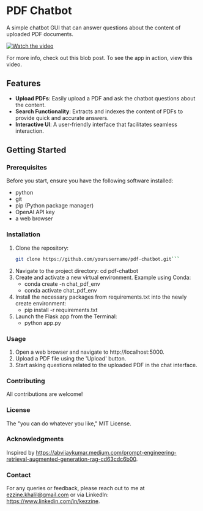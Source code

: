 # PDF Chatbot

A simple chatbot GUI that can answer questions about the content of uploaded PDF documents.

[![Watch the video](https://img.youtube.com/vi/EGfnQUHEpYs/maxresdefault.jpg)](https://www.youtube.com/watch?v=EGfnQUHEpYs)


For more info, check out this blob post. To see the app in action, view this video.

## Features

- **Upload PDFs**: Easily upload a PDF and ask the chatbot questions about the content.
- **Search Functionality**: Extracts and indexes the content of PDFs to provide quick and accurate answers.
- **Interactive UI**: A user-friendly interface that facilitates seamless interaction.

## Getting Started

### Prerequisites

Before you start, ensure you have the following software installed:

- python
- git
- pip (Python package manager)
- OpenAI API key
- a web browser 

### Installation

1. Clone the repository:
   ```bash
   git clone https://github.com/yourusername/pdf-chatbot.git```
2. Navigate to the project directory:
    cd pdf-chatbot
3. Create and activate a new virtual environment. Example using Conda:
    - conda create -n chat_pdf_env
    - conda activate chat_pdf_env
4. Install the necessary packages from requirements.txt into the newly create environment:
    - pip install -r requirements.txt
5. Launch the Flask app from the Terminal:
    - python app.py

### Usage
1. Open a web browser and navigate to http://localhost:5000.
2. Upload a PDF file using the 'Upload' button.
3. Start asking questions related to the uploaded PDF in the chat interface.

### Contributing
All contributions are welcome! 

### License

The "you can do whatever you like," MIT License. 

### Acknowledgments

Inspired by https://abvijaykumar.medium.com/prompt-engineering-retrieval-augmented-generation-rag-cd63cdc6b00.

### Contact
For any queries or feedback, please reach out to me at ezzine.khalil@gmail.com or via LinkedIn: https://www.linkedin.com/in/kezzine. 

